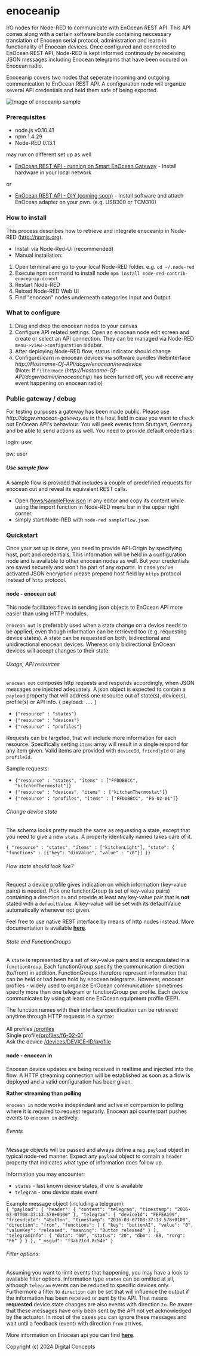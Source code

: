 # enoceanip

I/O nodes for Node-RED to communicate with EnOcean REST API. This API comes along with a certain software bundle containing neccessary translation of Enocean serial protocol, administration and learn in functionality of Enocean devices. Once configured and connected to EnOcean REST API, Node-RED is kept informed continously by receiving JSON messages including Enocean telegrams that have been occured on Enocean radio. 

Enoceanip covers two nodes that seperate incoming and outgoing communication to EnOcean REST API. A configuration node will organize several API credentials and held them safe of being exported. 

![Image of enoceanip sample](https://cloud.githubusercontent.com/assets/4750288/13598703/a02150f2-e51f-11e5-9a36-10d86632e7da.png)


### Prerequisites
* node.js v0.10.41
* npm 1.4.29
* Node-RED 0.13.1 

may run on different set up as well
* [EnOcean REST API - running on Smart EnOcean Gateway](http://enocean-gateway.eu/en/product/) - Install hardware in your local network

or
* [EnOcean REST API - DIY (coming soon)](http://enocean-gateway.eu/en/product/) - Install software and attach EnOcean adapter on your own. (e.g. USB300 or TCM310)


### How to install
This process describes how to retrieve and integrate enoceanip in Node-RED (http://npmjs.org).

- Install via Node-Red-Ui (recommended)
- Manual installation:
1. Open terminal and go to your local Node-RED folder. 
e.g. `cd ~/.node-red` 
2. Execute npm command to install node 
`npm install node-red-contrib-enoceanip-dcnext`
3. Restart Node-RED
4. Reload Node-RED Web UI
5. Find "enocean" nodes underneath categories Input and Output

### What to configure
1. Drag and drop the enocean nodes to your canvas
2. Configure API related settings. Open an enocean node edit screen and create or select an API connection. They can be managed via Node-RED `menu->view->configuration` sidebar.
3. After deploying Node-RED flow, status indicator should change
4. Configure/learn in enocean devices via software bundles Webinterface
*http://Hostname-Of-API/dcgw/enocean/newdevice*
<br>(Note: If `filtermode` (*http://Hostname-Of-API/dcgw/admin/enoceanchip*) has been turned off, you will receive any event happening on enocean radio)

### Public gateway / debug

<p>For testing purposes a gateway has been made public. Please use <i>http://dcgw.enocean-gateway.eu</i> in the host field in case you want to check out EnOcean API's behaviour. You will peek events from Stuttgart, Germany and be able to send actions as well. You need to provide default credentials:</p>
login: user

pw: user

##### Use sample flow
A sample flow is provided that includes a couple of predefined requests for enocean out and reveal its equivalent REST calls.

- Open [flows/sampleFlow.json](flows/sampleFlow.json) in any editor and copy its content while using the import function in Node-RED menu bar in the upper right corner.
- simply start Node-RED with `node-red sampleFlow.json`

### Quickstart

Once your set up is done, you need to provide API-Origin by specifying host, port and credentials. This information will be held in a configuration node and is available to other enocean nodes as well. But your credentials are saved securely and won't be part of any exports. In case you've activated JSON encryption please prepend host field by <code>https</code> protocol instead of <code>http</code> protocol.

#### node - enocean out
<p>This node facilitates flows in sending json objects to EnOcean API more easier than using HTTP modules.</p>
<p><code>enocean out</code> is preferably used when a state change on a device needs to be applied, even though information can be retrieved too (e.g. requesting device states). A state can be requested on both, bidirectional and unidirectional enocean devices. Whereas only bidirectional EnOcean devices will accept changes to their state.</p>

###### Usage, API resources
<p><code>enocean out</code> composes http requests and responds accordingly, when JSON messages are injected adequately. A json object is expected to contain a <code>payload</code> property that will address one resource out of state(s), device(s), profile(s) or API info. { payload: <code>...</code> }</p>
<ul>
    <li><code>{"resource" : "states"}</code></li>
    <li><code>{"resource" : "devices"}</code></li>
    <li><code>{"resource" : "profiles"}</code></li>
</ul>

<p>Requests can be targeted, that will include more information for each resource. Specifically setting <code>items</code> array will result in a single respond for any item given. Valid items are provided with <code>deviceId</code>, <code>friendlyId</code> or any <code>profileId</code>.</p>

<p>Sample requests:</p>
<ul>
    <li><code>{"resource" : "states", "items" : ["FFDDBBCC", "kitchenThermostat"]}</code></li>
    <li><code>{"resource" : "devices", "items" : ["kitchenThermostat"]}</code></li>
    <li><code>{"resource" : "profiles", "items" : ["FFDDBBCC", "F6-02-01"]}</code></li>
</ul>

###### Change device state
<p>The schema looks pretty much the same as requesting a state, except that you need to give a new <code>state</code>. A property identically named takes care of it.</p>

<p><code>{ "resource" : "states", "items" : ["kitchenLight"], "state": { "functions" : [{"key": "dimValue", "value" : "70"}] }}</code></p>

###### How state should look like?
<p>Request a device profile gives indication on which information (key-value pairs) is needed. Pick one functionGroup (a set of key-value pairs) containing a direction <code>to</code> and provide at least any key-value pair that is <b>not</b> stated with a <code>defaultValue</code>. A key-value will be set with its defaultValue automatically whenever not given.</p>

<p>Feel free to use native REST interface by means of http nodes instead. More documentation is available <b><a href="http://enocean-gateway.eu/images/documents/Documentation/index.html?rest-resources.html">here</a></b>.</p>

###### State and FunctionGroups
A <code>state</code> is represented by a set of key-value pairs and is encapsulated in a <code>functionGroup</code>. Each functionGroup specify the communication direction (to/from) in addition. FunctionGroups therefore represent information that can be held or had been hold by enocean telegrams. However, enocean profiles - widely used to organize EnOcean communication- sometimes specify more than one telegram or functionGroup per profile. Each device communicates by using at least one EnOcean equipment profile (EEP).

The function names with their interface specification can be retrieved anytime through HTTP requests in a syntax:<br>
<br>All profiles <a href="http://dcgw.enocean-gateway.eu:8080/profiles">&#47;profiles</a>
<br>Single profile<a href="http://dcgw.enocean-gateway.eu:8080/profiles/f6-02-01">&#47;profiles&#47;f6-02-01</a>
<br>Ask the device <a href="http://dcgw.enocean-gateway.eu:8080/devices/01844BB0/profile">&#47;devices&#47;DEVICE-ID&#47;profile</a>

#### node - enocean in
<p>Enocean device updates are being received in realtime and injected into the flow. A HTTP streaming connection will be established as soon as a flow is deployed and a valid configuration has been given.</p>
<p><b>Rather streaming than polling</b></p>
<p><code>enocean in</code> node works independant and active in comparison to polling where it is required to request regurarly. Enocean api counterpart pushes events to <code>enocean in</code> actively.</p>

###### Events
<p>Message objects will be passed and always define a <code>msg.payload</code> object in typical node-red manner. Expect any <code>payload</code> object to contain a <code>header</code> property that indicates what type of information does follow up.</p>
Information you may encounter:
<ul>
    <li><code>states</code> - last known device states, if one is available</li>
    <li><code>telegram</code> - one device state event</li>
</ul>

<p>Example message object (including a telegram):
    <code>
{ "payload": { "header": { "content": "telegram", "timestamp": "2016-03-07T08:37:13.578+0100" }, "telegram": { "deviceId": "FEFEA199", "friendlyId": "4Button", "timestamp": "2016-03-07T08:37:13.578+0100", "direction": "from", "functions": [ { "key": "buttonAI", "value": "0", "valueKey": "released", "meaning": "Button released" } ], "telegramInfo": { "data": "00", "status": "20", "dbm": -88, "rorg": "F6" } } }, "_msgid": "f3ab21cd.0c54e" }
</code></p>

###### Filter options:
<p>Assuming you want to limit events that happening, you may have a look to available filter options. Information type <code>states</code> can be omitted at all, although <code>telegram</code> events can be reduced to specific devices only. Furthermore a filter to <code>direction</code> can be set that will influence the output if the information has been received or sent by the API. That means <b>requested</b> device state changes are also events with direction <code>to</code>. Be aware that these messages have only been sent by the API not yet acknowledged by the actuator. In most of the cases you can ignore these messages and wait until a feedback (event) with direction <code>from</code> arrives.</p>

<p>More information on Enocean api you can find <b><a href="http://enocean-gateway.eu/images/documents/Documentation/index.html?enocean-api.html">here</a></b>.</p>

<p>

Copyright
(c) 2024 Digital Concepts
